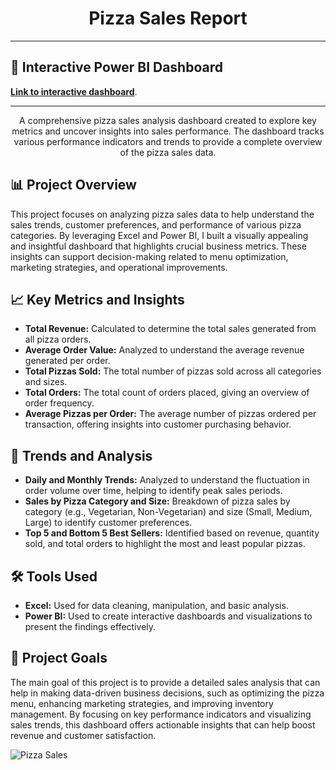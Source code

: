 <h1 align="center">Pizza Sales Report</h1>

<hr>

<h2>🔗 Interactive Power BI Dashboard</h2>
<p><a href="https://app.powerbi.com/view?r=eyJrIjoiYzBmZDgzYjAtNjc3NC00YmQzLWJlZjMtNDIxYmQ1MjVlNWE4IiwidCI6IjY0NDc4ZWMwLWQwMDUtNGU5NS1hMGRiLTg2Y2Q3NjBiYmFhYSJ9" target="_blank"><strong>Link to interactive dashboard</strong></a>.</p>

<hr>

<p align="center">
  A comprehensive pizza sales analysis dashboard created to explore key metrics and uncover insights into sales performance. The dashboard tracks various performance indicators and trends to provide a complete overview of the pizza sales data.
</p>

<h2>📊 Project Overview</h2>

<p>
  This project focuses on analyzing pizza sales data to help understand the sales trends, customer preferences, and performance of various pizza categories. By leveraging Excel and Power BI, I built a visually appealing and insightful dashboard that highlights crucial business metrics. These insights can support decision-making related to menu optimization, marketing strategies, and operational improvements.
</p>

<h2>📈 Key Metrics and Insights</h2>

<ul>
  <li><strong>Total Revenue:</strong> Calculated to determine the total sales generated from all pizza orders.</li>
  <li><strong>Average Order Value:</strong> Analyzed to understand the average revenue generated per order.</li>
  <li><strong>Total Pizzas Sold:</strong> The total number of pizzas sold across all categories and sizes.</li>
  <li><strong>Total Orders:</strong> The total count of orders placed, giving an overview of order frequency.</li>
  <li><strong>Average Pizzas per Order:</strong> The average number of pizzas ordered per transaction, offering insights into customer purchasing behavior.</li>
</ul>

<h2>📅 Trends and Analysis</h2>

<ul>
  <li><strong>Daily and Monthly Trends:</strong> Analyzed to understand the fluctuation in order volume over time, helping to identify peak sales periods.</li>
  <li><strong>Sales by Pizza Category and Size:</strong> Breakdown of pizza sales by category (e.g., Vegetarian, Non-Vegetarian) and size (Small, Medium, Large) to identify customer preferences.</li>
  <li><strong>Top 5 and Bottom 5 Best Sellers:</strong> Identified based on revenue, quantity sold, and total orders to highlight the most and least popular pizzas.</li>
</ul>

<h2>🛠 Tools Used</h2>

<ul>
  <li><strong>Excel:</strong> Used for data cleaning, manipulation, and basic analysis.</li>
  <li><strong>Power BI:</strong> Used to create interactive dashboards and visualizations to present the findings effectively.</li>
</ul>

<h2>🎯 Project Goals</h2>

<p>
  The main goal of this project is to provide a detailed sales analysis that can help in making data-driven business decisions, such as optimizing the pizza menu, enhancing marketing strategies, and improving inventory management. By focusing on key performance indicators and visualizing sales trends, this dashboard offers actionable insights that can help boost revenue and customer satisfaction.
</p>

![Pizza Sales](https://github.com/user-attachments/assets/3993d576-9420-41ae-99bd-efec05da0b5d)

